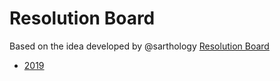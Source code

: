 Resolution Board
=====

Based on the idea developed by @sarthology [Resolution Board](https://github.com/sarthology/ResolutionBoard)

- [2019](2019.md)